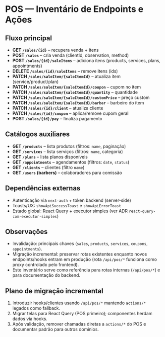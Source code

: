 # POS — Inventário de Endpoints e Ações

## Fluxo principal
- **GET `/sales/{id}`** – recupera venda + itens
- **POST `/sales`** – cria venda (clientId, observation, method)
- **POST `/sales/{id}/saleItems`** – adiciona itens (products, services, plans, appointments)
- **DELETE `/sales/{id}/saleItems`** – remove itens (ids)
- **PATCH `/sales/saleItem/{saleItemId}`** – atualiza item (service/product/plan)
- **PATCH `/sales/saleItem/{saleItemId}/coupon`** – cupom no item
- **PATCH `/sales/saleItem/{saleItemId}/quantity`** – quantidade
- **PATCH `/sales/saleItem/{saleItemId}/customPrice`** – preço custom
- **PATCH `/sales/saleItem/{saleItemId}/barber`** – barbeiro do item
- **PATCH `/sales/{id}/client`** – atualiza cliente
- **PATCH `/sales/{id}/coupon`** – aplica/remove cupom geral
- **POST `/sales/{id}/pay`** – finaliza pagamento

## Catálogos auxiliares
- **GET `/products`** – lista produtos (filtros: `name`, paginação)
- **GET `/services`** – lista serviços (filtros: `name`, categoria)
- **GET `/plans`** – lista planos disponíveis
- **GET `/appointments`** – agendamentos (filtros: `date`, `status`)
- **GET `/clients`** – clientes (filtro `name`)
- **GET `/users` (barbers)** – colaboradores para comissão

## Dependências externas
- Autenticação via `next-auth` + token backend (server-side)
- Toasts/UX: `showApiSuccessToast` e `showApiErrorToast`
- Estado global: React Query + executor simples (ver ADR `react-query-com-executor-simples`)

## Observações
- Invalidação: principais chaves (`sales`, `products`, `services`, `coupons`, `appointments`).
- Migração incremental: preservar rotas existentes enquanto novos endpoints/hooks entram em produção (rota `/api/pos/*` funciona como proxy controlado pelo frontend).
- Este inventário serve como referência para rotas internas (`/api/pos/*`) e para documentação do backend.

## Plano de migração incremental
1. Introduzir hooks/clientes usando `/api/pos/*` mantendo `actions/*` legados como fallback.
2. Migrar telas para React Query (POS primeiro); componentes herdam dados via hooks.
3. Após validação, remover chamadas diretas a `actions/*` do POS e documentar padrão para outros domínios.
